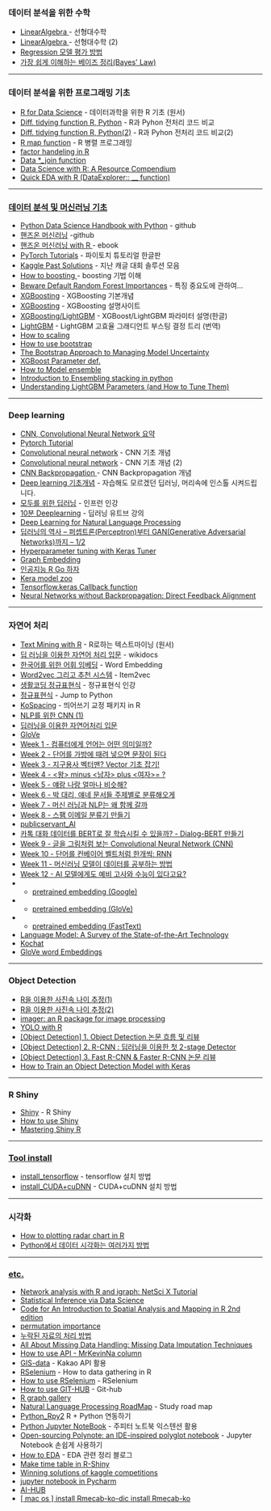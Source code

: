 ### 데이터 분석을 위한 수학 
* <a href="https://rpubs.com/hardwell/LinearAlgebra"> LinearAlgebra </a> - 선형대수학
* <a href="http://bbs.nicklib.com/algorithm/1670"> LinearAlgebra </a> - 선형대수학 (2)
* <a href="https://brunch.co.kr/@chris-song/34"> Regression 모델 평가 방법 </a>
* <a href = "https://junpyopark.github.io/bayes/"> 가장 쉽게 이해하는 베이즈 정리(Bayes' Law) </a>
---
### 데이터 분석을 위한 프로그래밍 기초 
* <a href="https://r4ds.had.co.nz/">R for Data Science</a> - 데이터과학을 위한 R 기초 (원서) 
* <a href="https://pandas.pydata.org/pandas-docs/stable/getting_started/comparison/comparison_with_r.html?highlight=filter">Diff. tidying function R, Python</a> - R과 Pyhon 전처리 코드 비교 
* <a href="https://gist.github.com/conormm/fd8b1980c28dd21cfaf6975c86c74d07">Diff. tidying function R, Python(2)</a> - R과 Pyhon 전처리 코드 비교(2)
* <a href="https://statkclee.github.io/parallel-r/ds-fp-purrr.html">R map function</a> - R 병렬 프로그래밍
* <a href="https://statkclee.github.io/data-science/ds-factor-cdata.html"> factor handeling in R </a>
* <a href="https://github.com/gadenbuie/tidyexplain"> Data *_join function </a>
* <a href="https://bookdown.org/martin_monkman/DataScienceResources_book/"> Data Science with R: A Resource Compendium </a>
* <a href="https://www.kaggle.com/ekrembayar/crimes-in-boston-eda-with-r"> Quick EDA with R (DataExplorer:: __ function)
---

### 데이터 분석 및 머신러닝 기초

* <a href="https://nbviewer.jupyter.org/github/jakevdp/PythonDataScienceHandbook/blob/master/notebooks/Index.ipynb">Python Data Science Handbook with Python</a> - github
* <a href="https://nbviewer.jupyter.org/github/rickiepark/handson-ml/blob/master/index.ipynb">핸즈온 머신러닝</a> -github
* <a href="https://bradleyboehmke.github.io/HOML/">핸즈온 머신러닝 with R </a> - ebook
* <a href="https://tutorials.pytorch.kr/index.html#">PyTorch Tutorials</a> - 파이토치 튜토리얼 한글판
* <a href="http://ndres.me/kaggle-past-solutions/">Kaggle Past Solutions</a> - 지난 캐글 대회 솔루션 모음
* <a href="https://www.slideshare.net/freepsw/boosting-bagging-vs-boosting">How to boosting </a> - boosting 기법 이해
* <a href="https://explained.ai/rf-importance/">Beware Default Random Forest Importances</a> - 특징 중요도에 관하여...
* <a href="https://bcho.tistory.com/1354">XGBoosting</a> - XGBoosting 기본개념
* <a href="https://xgboost.readthedocs.io/en/latest/python/python_intro.html">XGBoosting</a> - XGBoosting 설명사이트
* <a href="http://machinelearningkorea.com/2019/09/29/lightgbm-%ED%8C%8C%EB%9D%BC%EB%AF%B8%ED%84%B0/">XGBoosting/LightGBM</a> - XGBoost/LightGBM 파라미터 설명(한글)
* <a href="https://aldente0630.github.io/data-science/2018/06/29/highly-efficient-gbdt.html">LightGBM</a> - LightGBM 고효율 그래디언트 부스팅 결정 트리 (번역)
* <a href="https://mkjjo.github.io/python/2019/01/10/scaler.html">How to scaling</a>
* <a href="https://freshrimpsushi.tistory.com/558">How to use bootstrap 
* <a href="https://rpubs.com/vadimus/bootstrap"> The Bootstrap Approach to Managing Model Uncertainty
* <a href="https://github.com/KimJiSeong1994/Kaggle_PJT/tree/master/Bike_Sharing_Demand/Reference"> XGBoost Parameter def.
* <a href="https://statkclee.github.io/model/model-ensemble.html"> How to Model ensemble </a>
* <a href="https://www.kaggle.com/arthurtok/introduction-to-ensembling-stacking-in-python#Introduction">Introduction to Ensembling stacking in python</a>
* <a href = "https://neptune.ai/blog/lightgbm-parameters-guide">Understanding LightGBM Parameters (and How to Tune Them)</a>
---

### Deep learning 
* <a href = "http://taewan.kim/post/cnn/"> CNN, Convolutional Neural Network 요약 </a>
* <a href= "https://github.com/yunjey/pytorch-tutorial"> Pytorch Tutorial
* <a href="https://je-d.tistory.com/entry/%ED%95%A9%EC%84%B1%EA%B3%B1-%EC%8B%A0%EA%B2%BD%EB%A7%9DCNN">Convolutional neural network</a> - CNN 기초 개념
* <a href="https://excelsior-cjh.tistory.com/79">Convolutional neural network</a> - CNN 기초 개념 (2) 
* <a href="https://excelsior-cjh.tistory.com/79">CNN Backpropagation </a> - CNN Backpropagation 개념
* <a href="https://www.slideshare.net/yongho/ss-79607172">Deep learning 기초개념</a> - 자습해도 모르겠던 딥러닝, 머리속에 인스톨 시켜드립니다. 
* <a href="https://www.inflearn.com/course/%EA%B8%B0%EB%B3%B8%EC%A0%81%EC%9D%B8-%EB%A8%B8%EC%8B%A0%EB%9F%AC%EB%8B%9D-%EB%94%A5%EB%9F%AC%EB%8B%9D-%EA%B0%95%EC%A2%8C">모두를 위한 딥러닝</a> - 인프런 인강
* <a href="https://www.youtube.com/playlist?list=PL6ip5tgLI7PcStXTz8CRMhNWmT8M0dAWO">10분 Deeplearning</a> - 딥러닝 유트브 강의
* <a href= "https://www.slideshare.net/wonjoonyoo/ss-188835227">Deep Learning for Natural Language Processing</a>
* <a href="http://solarisailab.com/archives/1206"> 딥러닝의 역사 – 퍼셉트론(Perceptron)부터 GAN(Generative Adversarial Networks)까지 – 1/2 </a>
* <a href="https://blog.tensorflow.org/2020/01/hyperparameter-tuning-with-keras-tuner.html?fbclid=IwAR1wvcmG5ChTRlP8k0WzJCmvIXTw8yEa1hE8Z4lobZZdwyH4LPZPwMjQ9Lc"> Hyperparameter tuning with Keras Tuner </a>
* <a href="https://towardsdatascience.com/graph-embeddings-the-summary-cc6075aba007"> Graph Embedding </a>
* <a href= "https://www.inflearn.com/course/Python-R-go/dashboard"> 인공지능 R Go 하자 </a>
* <a href= "https://modelzoo.co/framework/keras"> Kera model zoo </a>  
* <a href = "https://3months.tistory.com/424"> Tensorflow.keras Callback function</a> 
* <a href = "https://medium.com/blog-rilut/neural-networks-without-backpropagation-direct-feedback-alignment-30d5d4848f5"> Neural Networks without Backpropagation: Direct Feedback Alignment </a> 
---

### 자연어 처리

* <a href="https://www.tidytextmining.com/index.html">Text Mining with R</a> - R로하는 텍스트마이닝 (원서)
* <a href="https://wikidocs.net/book/2155">딥 러닝을 이용한 자연어 처리 입문</a> - wikidocs
* <a href="https://brunch.co.kr/@trost/27">한국어를 위한 어휘 임베딩</a> - Word Embedding
* <a href="https://brunch.co.kr/@goodvc78/16">Word2vec 그리고 추천 시스템</a> - Item2vec
* <a href="https://www.inflearn.com/course/%EC%83%9D%ED%99%9C%EC%BD%94%EB%94%A9-%EC%A0%95%EA%B7%9C%ED%91%9C%ED%98%84%EC%8B%9D/">생활코딩 정규표현식</a> - 정규표현식 인강 
* <a href="https://wikidocs.net/4308">정규표현식</a> - Jump to Python
* <a href="https://github.com/haven-jeon/KoSpacing">KoSpacing</a> - 띄어쓰기 교정 패키지 in R 
* <a href="https://reniew.github.io/25/">NLP를 위한 CNN (1)
* <a href="https://wikidocs.net/50698">딥러닝을 이용한 자연어처리 입문 
* <a href="https://nlp.stanford.edu/projects/glove/"> GloVe
* <a href="https://jiho-ml.com/weekly-nlp-1/"> Week 1 - 컴퓨터에게 언어는 어떤 의미일까? </a>
* <a href="https://jiho-ml.com/weekly-nlp-2/"> Week 2 - 단어를 가방에 때려 넣으면 문장이 된다 </a>
* <a href="https://jiho-ml.com/weekly-nlp-3/"> Week 3 - 지구용사 벡터맨? Vector 기초 잡기! </a>
* <a href="https://jiho-ml.com/weekly-nlp-4-2/"> Week 4 - <왕> minus <남자> plus <여자>= ? </a>
* <a href = "https://jiho-ml.com/weekly-nlp-5/"> Week 5 - 얘랑 나랑 얼마나 비슷해? </a>
* <a href = "https://jiho-ml.com/weekly-nlp-6/"> Week 6 - 박 대리, 얘네 문서들 주제별로 분류해오게 </a>
* <a href = "https://jiho-ml.com/weekly-nlp-7/"> Week 7 - 머신 러닝과 NLP는 왜 함께 갈까 </a>
* <a href = "https://jiho-ml.com/weekly-nlp-8/"> Week 8 - 스팸 이메일 분류기 만들기 </a>
* <a href = "https://github.com/kimwoonggon/publicservant_AI"> publicservant_AI </a>
* <a href = "https://blog.pingpong.us/dialog-bert-pretrain/"> 카톡 대화 데이터를 BERT로 잘 학습시킬 수 있을까? - Dialog-BERT 만들기 </a>
* <a href = "https://jiho-ml.com/weekly-nlp-9/"> Week 9 - 글을 그림처럼 보는 Convolutional Neural Network (CNN) </a>
* <a href = "https://jiho-ml.com/weekly-nlp-10/"> Week 10 - 단어를 컨베이어 벨트처럼 한개씩: RNN </a>
* <a href = "https://jiho-ml.com/weekly-nlp-11/"> Week 11 - 머신러닝 모델이 데이터를 공부하는 방법 </a>
* <a href = "https://jiho-ml.com/weekly-nlp-12/"> Week 12 - AI 모델에게도 예비 고사와 수능이 있다고요? </a>
* - <a href = "https://code.google.com/archive/p/word2vec/"> pretrained embedding (Google) </a>
* - <a href = "https://nlp.stanford.edu/projects/glove/"> pretrained embedding (GloVe) </a>
* - <a href = "https://fasttext.cc/"> pretrained embedding (FastText) </a>
* <a href = "https://medium.com/syncedreview/language-model-a-survey-of-the-state-of-the-art-technology-64d1a2e5a466"> Language Model: A Survey of the State-of-the-Art Technology </a>
* <a href = "https://github.com/KimJiSeong1994/kochat"> Kochat </a>
* <a href = "https://cran.r-project.org/web/packages/text2vec/vignettes/glove.html"> GloVe word Embeddings </a>
---

### Object Detection 
* <a href="https://statkclee.github.io/deep-learning/ms-oxford-kcode-tutorial.html">R을 이용한 사진속 나이 추정(1)</a>
* <a href="http://statkclee.github.io/deep-learning/ms-oxford-age.html"> R을 이용한 사진속 나이 추정(2)</a>
* <a href="https://dahtah.github.io/imager/imager.html"> imager: an R package for image processing
* <a href="https://heartbeat.fritz.ai/object-detection-in-just-3-lines-of-r-code-using-tiny-yolo-b5a16e50e8a0"> YOLO with R 
* <a href = "https://nuggy875.tistory.com/20"> [Object Detection] 1. Object Detection 논문 흐름 및 리뷰 </a>
* <a href = "https://nuggy875.tistory.com/21"> [Object Detection] 2. R-CNN : 딥러닝을 이용한 첫 2-stage Detector </a>
* <a href = "https://nuggy875.tistory.com/33?category=860935"> [Object Detection] 3. Fast R-CNN & Faster R-CNN 논문 리뷰 </a>
* <a href = "https://machinelearningmastery.com/how-to-train-an-object-detection-model-with-keras/"> How to Train an Object Detection Model with Keras </a>
 
---

### R Shiny
* <a href="https://mastering-shiny.org/">Shiny</a> - R Shiny
* <a href= "https://mrchypark.github.io/dabrp_classnote3/class8#1">How to use Shiny</a>  
* <a href="https://mastering-shiny.org/"> Mastering Shiny R
---
### Tool install
* <a href="http://blog.naver.com/PostView.nhn?blogId=lingua&logNo=221478347944">install_tensorflow</a> - tensorflow 설치 방법
* <a href="https://n1094.tistory.com/42">install_CUDA+cuDNN</a> - CUDA+cuDNN 설치 방법

---

### 시각화 
* <a href="https://github.com/ricardo-bion/ggradar">How to plotting radar chart in R
* <a href="https://zzsza.github.io/development/2018/08/24/data-visualization-in-python/"> Python에서 데이터 시각화는 여러가지 방법
 
___

### etc. 
* <a href = "https://kateto.net/networks-r-igraph" > Network analysis with R and igraph: NetSci X Tutorial </a>
* <a href = "https://moderndive.com/index.html"> Statistical Inference via Data Science </a>
* <a href = "https://bookdown.org/lexcomber/brunsdoncomber2e/"> Code for An Introduction to Spatial Analysis and Mapping in R 2nd edition </a>
* <a href= "https://www.kaggle.com/dansbecker/permutation-importance?utm_medium=email&utm_source=mailchimp&utm_campaign=ml4insights&fbclid=IwAR3t9qwMx9kKO_QYl4DFRulntoewiPmCJvKSYdWN7kdVGbgCFIITSkPq4Ao"> permutation importance </a>
* <a href= "https://rstudio-pubs-static.s3.amazonaws.com/192402_012091b9adac42dbbd22c4d07cb00d36.html?fbclid=IwAR0xM_woUalBjhrx9tv2SCA0-QIh8Man5K6TSl4Rdk10JsAYE8GgmpySJkA"> 누락된 자료의 처리 방법</a>
* <a href="https://towardsdatascience.com/all-about-missing-data-handling-b94b8b5d2184"> All About Missing Data Handling: Missing Data Imputation Techniques
* <a href="http://www.dbguide.net/knowledge.db?cmd=view&boardUid=202869&boardConfigUid=19&boardStep=&categoryUid=1296">How to use API - MrKevinNa column
* <a href="https://mrkevinna.github.io/%EB%8B%A4%EC%9D%8C-%EC%B9%B4%EC%B9%B4%EC%98%A4-API%EB%A5%BC-%ED%99%9C%EC%9A%A9%ED%95%9C-%EC%A7%80%EB%8F%84-%EC%8B%9C%EA%B0%81%ED%99%94/">GIS-data</a> - Kakao API 활용 
* <a href="http://blog.naver.com/PostView.nhn?blogId=nyaminyam&logNo=221249381133&parentCategoryNo=&categoryNo=27&viewDate=&isShowPopularPosts=false&from=postView">RSelenium</a> - How to data gathering in R  
* <a href="https://ropensci.github.io/RSelenium/articles/basics.html">How to use RSelenium</a> - RSelenium
* <a href="https://happygitwithr.com/github-pat.html#step-by-step">How to use GIT-HUB</a> - Git-hub
* <a href="https://www.r-graph-gallery.com/"> R graph gallery</a>
* <a href="https://github.com/graykode/nlp-roadmap/blob/master/README.md">Natural Language Processing RoadMap</a> - Study road map
* <a href="https://blog.pabii.co.kr/r-python-rpy2-1/">Python_Rpy2</a> R + Python 연동하기
* <a href="https://junpyopark.github.io/Jupyter_Extension/">Python Jupyter NoteBook</a> - 주피터 노트북 익스텐션 활용
* <a href="https://medium.com/netflix-techblog/open-sourcing-polynote-an-ide-inspired-polyglot-notebook-7f929d3f447">Open-sourcing Polynote: an IDE-inspired polyglot notebook</a> - Jupyter Notebook 손쉽게 사용하기
* <a href="http://www.dodomira.com/2016/10/20/how_to_eda/">How to EDA</a> - EDA 관련 정리 블로그
* <a href="https://github.com/daattali/timevis">Make time table in R-Shiny</a> 
* <a href="https://www.kaggle.com/sudalairajkumar/winning-solutions-of-kaggle-competitions">Winning solutions of kaggle competitions</a>
* <a href="https://www.jetbrains.com/pycharm/features/scientific_tools.html?utm_source=from_product&utm_medium=advertiser&utm_campaign=jupyter">jupyter notebook in Pycharm</a>
* <a href="https://aihub.cloud.google.com/u/0/"> AI-HUB </a> 
* <a href="https://bitbucket.org/eunjeon/mecab-ko-dic/src/master/"> [ mac os ] install Rmecab-ko-dic </a>
 <a href="https://statkclee.github.io/text/nlp-rmecabko-install.html"> install Rmecab-ko </a>
